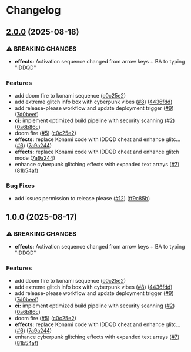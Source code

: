 # Changelog

## [2.0.0](https://github.com/yelo/jimmy.kumpulainen.se/compare/v1.0.0...v2.0.0) (2025-08-18)


### ⚠ BREAKING CHANGES

* **effects:** Activation sequence changed from arrow keys + BA to typing "IDDQD"

### Features

* add doom fire to konami sequence ([c0c25e2](https://github.com/yelo/jimmy.kumpulainen.se/commit/c0c25e21dd409497fe160dd6c0ba15f8c77830f9))
* add extreme glitch info box with cyberpunk vibes ([#8](https://github.com/yelo/jimmy.kumpulainen.se/issues/8)) ([4436fdd](https://github.com/yelo/jimmy.kumpulainen.se/commit/4436fdd4f3df7a2cdc54a9a7be2dd355a3972e93))
* add release-please workflow and update deployment trigger ([#9](https://github.com/yelo/jimmy.kumpulainen.se/issues/9)) ([7d0beef](https://github.com/yelo/jimmy.kumpulainen.se/commit/7d0beef5c215d60896f9d0f8109726c6ec7422dc))
* **ci:** implement optimized build pipeline with security scanning ([#2](https://github.com/yelo/jimmy.kumpulainen.se/issues/2)) ([0a6b86c](https://github.com/yelo/jimmy.kumpulainen.se/commit/0a6b86ca59b5fe0b128d1605d5c10bac6cbf5aee))
* doom fire ([#5](https://github.com/yelo/jimmy.kumpulainen.se/issues/5)) ([c0c25e2](https://github.com/yelo/jimmy.kumpulainen.se/commit/c0c25e21dd409497fe160dd6c0ba15f8c77830f9))
* **effects:** replace Konami code with IDDQD cheat and enhance glitc… ([#6](https://github.com/yelo/jimmy.kumpulainen.se/issues/6)) ([7a9a244](https://github.com/yelo/jimmy.kumpulainen.se/commit/7a9a244c9ca1877e78c803170bde2acd226e4252))
* **effects:** replace Konami code with IDDQD cheat and enhance glitch mode ([7a9a244](https://github.com/yelo/jimmy.kumpulainen.se/commit/7a9a244c9ca1877e78c803170bde2acd226e4252))
* enhance cyberpunk glitching effects with expanded text arrays ([#7](https://github.com/yelo/jimmy.kumpulainen.se/issues/7)) ([81b54af](https://github.com/yelo/jimmy.kumpulainen.se/commit/81b54aff7b7c6b383b94a30a89d2703622caeea6))


### Bug Fixes

* add issues permission to release please ([#12](https://github.com/yelo/jimmy.kumpulainen.se/issues/12)) ([ff9c85b](https://github.com/yelo/jimmy.kumpulainen.se/commit/ff9c85b4c2100823806db004c4d77b30485fe5de))

## 1.0.0 (2025-08-17)


### ⚠ BREAKING CHANGES

* **effects:** Activation sequence changed from arrow keys + BA to typing "IDDQD"

### Features

* add doom fire to konami sequence ([c0c25e2](https://github.com/yelo/jimmy.kumpulainen.se/commit/c0c25e21dd409497fe160dd6c0ba15f8c77830f9))
* add extreme glitch info box with cyberpunk vibes ([#8](https://github.com/yelo/jimmy.kumpulainen.se/issues/8)) ([4436fdd](https://github.com/yelo/jimmy.kumpulainen.se/commit/4436fdd4f3df7a2cdc54a9a7be2dd355a3972e93))
* add release-please workflow and update deployment trigger ([#9](https://github.com/yelo/jimmy.kumpulainen.se/issues/9)) ([7d0beef](https://github.com/yelo/jimmy.kumpulainen.se/commit/7d0beef5c215d60896f9d0f8109726c6ec7422dc))
* **ci:** implement optimized build pipeline with security scanning ([#2](https://github.com/yelo/jimmy.kumpulainen.se/issues/2)) ([0a6b86c](https://github.com/yelo/jimmy.kumpulainen.se/commit/0a6b86ca59b5fe0b128d1605d5c10bac6cbf5aee))
* doom fire ([#5](https://github.com/yelo/jimmy.kumpulainen.se/issues/5)) ([c0c25e2](https://github.com/yelo/jimmy.kumpulainen.se/commit/c0c25e21dd409497fe160dd6c0ba15f8c77830f9))
* **effects:** replace Konami code with IDDQD cheat and enhance glitc… ([#6](https://github.com/yelo/jimmy.kumpulainen.se/issues/6)) ([7a9a244](https://github.com/yelo/jimmy.kumpulainen.se/commit/7a9a244c9ca1877e78c803170bde2acd226e4252))
* enhance cyberpunk glitching effects with expanded text arrays ([#7](https://github.com/yelo/jimmy.kumpulainen.se/issues/7)) ([81b54af](https://github.com/yelo/jimmy.kumpulainen.se/commit/81b54aff7b7c6b383b94a30a89d2703622caeea6))
